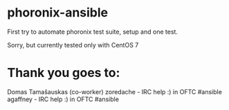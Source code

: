 # phoronix-ansible
First try to automate phoronix test suite, setup and one test.

Sorry, but currently tested only with CentOS 7

# Thank you goes to:
Domas Tamašauskas (co-worker)
zoredache - IRC help :) in OFTC #ansible
agaffney - IRC help :) in OFTC #ansible
